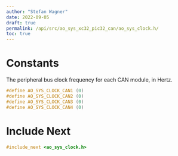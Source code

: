 ```yaml
---
author: "Stefan Wagner"
date: 2022-09-05
draft: true
permalink: /api/src/ao_sys_xc32_pic32_can/ao_sys_clock.h/
toc: true
---
```


# Constants

The peripheral bus clock frequency for each CAN module, in Hertz.

```c
#define AO_SYS_CLOCK_CAN1 (0)
#define AO_SYS_CLOCK_CAN2 (0)
#define AO_SYS_CLOCK_CAN3 (0)
#define AO_SYS_CLOCK_CAN4 (0)
```

# Include Next

```c
#include_next <ao_sys_clock.h>
```
